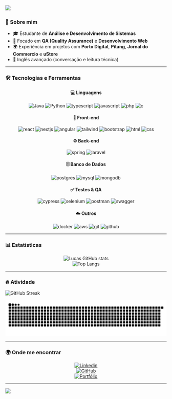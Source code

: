 <!-- Banner animado -->
<img src="https://capsule-render.vercel.app/api?type=waving&color=0:FF6B00,100:FFB800&height=180&section=header&text=Olá!%20Eu%20sou%20Lucas%20Cantarelli%20👋&fontSize=30&fontColor=fff&animation=fadeIn&fontAlignY=35"/>

<!-- Sobre mim -->
### 🚀 Sobre mim
- 🎓 Estudante de **Análise e Desenvolvimento de Sistemas**
- 🔎 Focado em **QA (Quality Assurance)** e **Desenvolvimento Web**
- 🌍 Experiência em projetos com **Porto Digital**, **Pitang**, **Jornal do Commercio** e **uStore**
- 💬 Inglês avançado (conversação e leitura técnica)

---

### 🛠️ Tecnologias e Ferramentas

<div align="center">
  
#### 💻 Linguagens
![Java](https://skillicons.dev/icons?i=java)
![Python](https://skillicons.dev/icons?i=python)
![typescript](https://skillicons.dev/icons?i=typescript)
![javascript](https://skillicons.dev/icons?i=javascript)
![php](https://skillicons.dev/icons?i=php)
![c](https://skillicons.dev/icons?i=c)

#### 🎨 Front-end
![react](https://skillicons.dev/icons?i=react)
![nextjs](https://skillicons.dev/icons?i=nextjs)
![angular](https://skillicons.dev/icons?i=angular)
![tailwind](https://skillicons.dev/icons?i=tailwind)
![bootstrap](https://skillicons.dev/icons?i=bootstrap)
![html](https://skillicons.dev/icons?i=html)
![css](https://skillicons.dev/icons?i=css)

#### ⚙️ Back-end
![spring](https://skillicons.dev/icons?i=spring)
![laravel](https://skillicons.dev/icons?i=laravel)

#### 🗄️ Banco de Dados
![postgres](https://skillicons.dev/icons?i=postgres)
![mysql](https://skillicons.dev/icons?i=mysql)
![mongodb](https://skillicons.dev/icons?i=mongodb)

#### ✅ Testes & QA
![cypress](https://skillicons.dev/icons?i=cypress)
![selenium](https://skillicons.dev/icons?i=selenium)
![postman](https://skillicons.dev/icons?i=postman)
![swagger](https://skillicons.dev/icons?i=swagger)
  
#### ☁️ Outros
![docker](https://skillicons.dev/icons?i=docker)
![aws](https://skillicons.dev/icons?i=aws)
![git](https://skillicons.dev/icons?i=git)
![github](https://skillicons.dev/icons?i=github)

</div>

---

### 📊 Estatísticas

<div align="center">
  
![Lucas GitHub stats](https://github-readme-stats.vercel.app/api?username=cantalusto&show_icons=true&theme=radical)  
![Top Langs](https://github-readme-stats.vercel.app/api/top-langs/?username=cantalusto&layout=compact&theme=radical)  

</div>

---

### 🔥 Atividade

![GitHub Streak](https://github-readme-streak-stats.herokuapp.com?user=cantalusto&theme=radical&date_format=j%20M%5B%20Y%5D)

![Snake animation](https://github.com/cantalusto/cantalusto/blob/output/snake.svg)

---

### 🌍 Onde me encontrar

<div align="center">

[![Linkedin](https://img.shields.io/badge/LinkedIn-0077B5?style=for-the-badge&logo=linkedin&logoColor=white)](https://www.linkedin.com/in/lucas-cantarelli-lustosa-aab5492ba/)  
[![GitHub](https://img.shields.io/badge/GitHub-181717?style=for-the-badge&logo=github&logoColor=white)](https://github.com/cantalusto)  
[![Portfólio](https://img.shields.io/badge/Portfólio-000000?style=for-the-badge&logo=vercel&logoColor=white)](https://meuportifolio-five-omega.vercel.app/)

</div>

---

<!-- Rodapé animado -->
<img src="https://capsule-render.vercel.app/api?type=waving&color=0:FF6B00,100:FFB800&height=120&section=footer"/>

